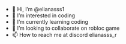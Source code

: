 - 👋 Hi, I’m @elianasss1
- 👀 I’m interested in coding
- 🌱 I’m currently learning coding
- 💞️ I’m looking to collaborate on robloc game
- 📫 How to reach me at discord elianasss_r

<!---
elianasss1/elianasss1 is a ✨ special ✨ repository because its `README.md` (this file) appears on your GitHub profile.
You can click the Preview link to take a look at your changes.
--->
